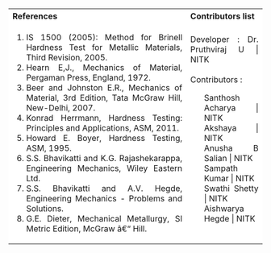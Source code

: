 <table style="text-align:justify;margin-top: 15px">
  <tbody>
    <tr style="background-color: white">
      <th>References</th>
      <th>Contributors list</th>
    </tr>
    <tr style="background-color: white;">
    <td style="width: 70%">
    <ol>
<li>IS 1500 (2005): Method for Brinell Hardness Test for Metallic Materials, Third Revision, 2005.</li>
<li>Hearn E,J., Mechanics of Material, Pergaman Press, England, 1972.</li>
<li>Beer and Johnston E.R., Mechanics of Material, 3rd Edition, Tata McGraw Hill, New-Delhi, 2007.</li>
<li>Konrad Herrmann, Hardness Testing: Principles and Applications, ASM, 2011.</li>
<li>Howard E. Boyer, Hardness Testing, ASM, 1995.</li>
<li>S.S. Bhavikatti and K.G. Rajashekarappa, Engineering Mechanics, Wiley Eastern Ltd.</li>
<li>S.S. Bhavikatti and A.V. Hegde, Engineering Mechanics - Problems and Solutions.</li>
<li>G.E. Dieter, Mechanical Metallurgy, SI Metric Edition, McGraw â€“ Hill.</li>
    </ol>
  </td>
  <td>Developer : Dr. Pruthviraj U | NITK<br><br>
  Contributors :
  <ul style="list-style-type: none;">
  <li>Santhosh Acharya | NITK</li>
  <li>Akshaya | NITK</li>
  <li>Anusha B Salian | NITK</li>
  <li>Sampath Kumar | NITK</li>
  <li>Swathi Shetty | NITK</li>
  <li>Aishwarya Hegde | NITK</li>
  </ul></td>
  </tr>

  </tbody>
</table>
